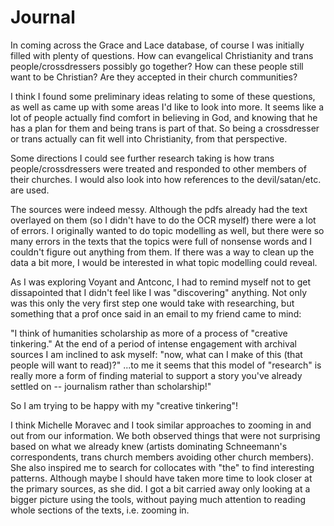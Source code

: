 # Journal

In coming across the Grace and Lace database, of course I was initially filled with plenty of questions. How can evangelical Christianity and trans people/crossdressers possibly go together? How can these people still want to be Christian? Are they accepted in their church communities?

I think I found some preliminary ideas relating to some of these questions, as well as came up with some areas I'd like to look into more. It seems like a lot of people actually find comfort in believing in God, and knowing that he has a plan for them and being trans is part of that. So being a crossdresser or trans actually can fit well into Christianity, from that perspective. 

Some directions I could see further research taking is how trans people/crossdressers were treated and responded to other members of their churches. I would also look into how references to the devil/satan/etc. are used. 

The sources were indeed messy. Although the pdfs already had the text overlayed on them (so I didn't have to do the OCR myself) there were a lot of errors. I originally wanted to do topic modelling as well, but there were so many errors in the texts that the topics were full of nonsense words and I couldn't figure out anything from them. If there was a way to clean up the data a bit more, I would be interested in what topic modelling could reveal.

As I was exploring Voyant and Antconc, I had to remind myself not to get dissapointed that I didn't feel like I was "discovering" anything. Not only was this only the very first step one would take with researching, but something that a prof once said in an email to my friend came to mind:

"I think of humanities scholarship as more of a process of "creative tinkering." At the end of a period of intense engagement with archival sources I am inclined to ask myself: "now, what can I make of this (that people will want to read)?" ...to me it seems that this model of "research" is really more a form of finding material to support a story you've already settled on -- journalism rather than scholarship!"

So I am trying to be happy with my "creative tinkering"!

I think Michelle Moravec and I took similar approaches to zooming in and out from our information. We both observed things that were not surprising based on what we already knew (artists dominating Schneemann's correspondents, trans church members avoiding other church members). She also inspired me to search for collocates with "the" to find interesting patterns. Although maybe I should have taken more time to look closer at the primary sources, as she did. I got a bit carried away only looking at a bigger picture using the tools, without paying much attention to reading whole sections of the texts, i.e. zooming in. 
